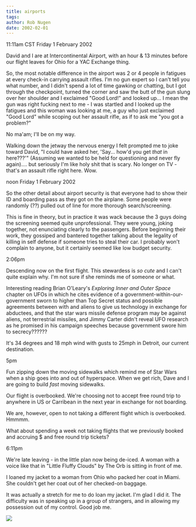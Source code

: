 ```yaml
---
title: airports
tags: 
author: Rob Nugen
date: 2002-02-01
---
```


<title></title>
<p class=date>11:11am CST Friday 1 February 2002</p>

<p>David and I are at Intercontinental Airport, with an hour & 13
minutes before our flight leaves for Ohio for a YAC Exchange thing.</p>

<p>So, the most notable difference in the airport was 2 or 4 people in
fatigues at every check-in carrying assault rifles. I'm no gun expert
so I can't tell you what number, and I didn't spend a lot of time
gawking or chatting, but I got through the checkpoint, turned the
corner and saw the butt of the gun slung over her shoulder and I
exclaimed "Good Lord!" and looked up...  I mean the gun was right
fucking next to me - I was startled and I looked up the fatigues and
this woman was looking at me, a guy who just exclaimed "Good Lord"
while scoping out her assault rifle, as if to ask me "you got a
problem?"</p>

<p>No ma'am; I'll be on my way.</p>

<p>Walking down the jetway the nervous energy I felt prompted me to
joke toward David, "I could have asked her, 'Say... how'd you get
<em>that</em> in here???'" (Assuming we wanted to be held for
questioning and never fly again)....  but seriously I'm like holy shit
that is scary.  No longer on TV - that's an assault rifle right here.
Wow.</p>

<p class=date>noon Friday 1 February 2002</p>

<p>So the other detail about airport security is that everyone had to
show their ID and boarding pass as they got on the airplane.  Some
people were randomly (??) pulled out of line for more thorough
search/screening.</p>

<p>This is fine in theory, but in practice it was wack because the 3
guys doing the screening seemed quite unprofessional.  They were
young, joking together, not enunciating clearly to the passengers.
Before beginning their work, they gossiped and bantered together
talking about the legality of killing in self defense if someone tries
to steal their car.  I probably won't complain to anyone, but it
certainly seemed like low budget security.</p>

<p class=date>2:06pm</p>

<p>Descending now on the first flight.  This stewardess is <em>so
cute</em> and I can't quite explain why.  I'm not sure if she reminds
me of someone or what.</p>

<p>Interesting reading Brian O'Leary's <em>Exploring Inner and Outer
Space</em> chapter on UFOs in which he cites evidence of a
government-within-our-government sworn to higher than Top Secret
status and possible agreements between with and aliens to give us
technology in exchange for abductees, and that the star wars missile
defense program may be against aliens, not terrestrial missiles, and
Jimmy Carter didn't reveal UFO research as he promised in his campaign
speeches because government swore him to secrecy??????</p>

<p>It's 34 degrees and 18 mph wind with gusts to 25mph in Detroit, our
current destination.</p>

<p class=date>5pm</p>

<p>Fun zipping down the moving sidewalks which remind me of Star Wars
when a ship goes into and out of hyperspace.  When we get rich, Dave
and I are going to build <em>fast</em> moving sidewalks.</p>

<p>Our flight is overbooked.  We're choosing not to accept free round
trip to anywhere in US or Carribean in the next year in exchange for
not boarding.</p>

<p>We are, however, open to not taking a different flight which is
overbooked.  Hmmmm.</p>

<p>What about spending a week not taking flights that we previously
booked and accruing $ and free round trip tickets?</p>

<p class=date>6:11pm</p>

<p>We're late leaving - in the little plan now being de-iced.  A woman
with a voice like that in "Little Fluffy Clouds" by The Orb is sitting
in front of me.</p>

<p>I loaned my jacket to a woman from Ohio who packed her coat in
Miami.  She couldn't get her coat out of her checked-on baggage.</p>

<p>It was actually a stretch for me to do loan my jacket.  I'm glad I
did it.  The difficulty was in speaking up in a group of strangers,
and in allowing my possession out of my control.  Good job me.</p>

<p><img src='/images/rob/wL-ROB.gif'/></p>

